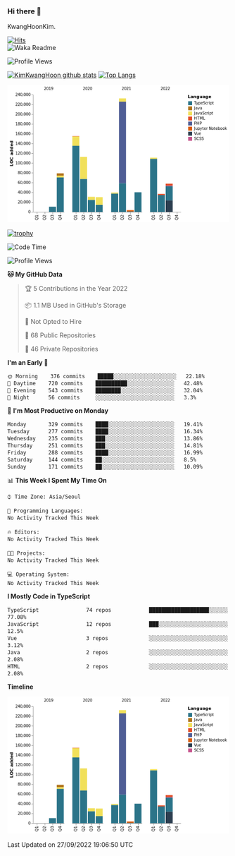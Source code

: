 ### Hi there 👋

KwangHoonKim.

[![Hits](https://hits.seeyoufarm.com/api/count/incr/badge.svg?url=https%3A%2F%2Fgithub.com%2Frhkdgns95)](https://hits.seeyoufarm.com)  
![Waka Readme](https://github.com/rhkdgns95/rhkdgns95/workflows/Waka%20Readme/badge.svg)

![Profile Views](http://img.shields.io/badge/Profile%20Views-0-blue)

[![KimKwangHoon github stats](https://github-readme-stats.vercel.app/api?username=rhkdgns95&show_icons=true)](https://github.com/rhkdgns95/github-readme-stats)   [![Top Langs](https://github-readme-stats.vercel.app/api/top-langs/?username=rhkdgns95&layout=compact)](https://github.com/rhkdgns95/github-readme-stats)   


![Chart not found](https://raw.githubusercontent.com/rhkdgns95/rhkdgns95/master/charts/bar_graph.png) 

[![trophy](https://github-profile-trophy.vercel.app/?username=rhkdgns95)](https://github.com/rhkdgns95/github-profile-trophy)

<!--START_SECTION:waka-->
![Code Time](http://img.shields.io/badge/Code%20Time-3%2C284%20hrs%2052%20mins-blue)

![Profile Views](http://img.shields.io/badge/Profile%20Views-0-blue)

**🐱 My GitHub Data** 

> 🏆 5 Contributions in the Year 2022
 > 
> 📦 1.1 MB Used in GitHub's Storage 
 > 
> 🚫 Not Opted to Hire
 > 
> 📜 68 Public Repositories 
 > 
> 🔑 46 Private Repositories  
 > 
**I'm an Early 🐤** 

```text
🌞 Morning    376 commits    █████░░░░░░░░░░░░░░░░░░░░   22.18% 
🌆 Daytime    720 commits    ██████████░░░░░░░░░░░░░░░   42.48% 
🌃 Evening    543 commits    ████████░░░░░░░░░░░░░░░░░   32.04% 
🌙 Night      56 commits     ░░░░░░░░░░░░░░░░░░░░░░░░░   3.3%

```
📅 **I'm Most Productive on Monday** 

```text
Monday       329 commits    ████░░░░░░░░░░░░░░░░░░░░░   19.41% 
Tuesday      277 commits    ████░░░░░░░░░░░░░░░░░░░░░   16.34% 
Wednesday    235 commits    ███░░░░░░░░░░░░░░░░░░░░░░   13.86% 
Thursday     251 commits    ███░░░░░░░░░░░░░░░░░░░░░░   14.81% 
Friday       288 commits    ████░░░░░░░░░░░░░░░░░░░░░   16.99% 
Saturday     144 commits    ██░░░░░░░░░░░░░░░░░░░░░░░   8.5% 
Sunday       171 commits    ██░░░░░░░░░░░░░░░░░░░░░░░   10.09%

```


📊 **This Week I Spent My Time On** 

```text
⌚︎ Time Zone: Asia/Seoul

💬 Programming Languages: 
No Activity Tracked This Week

🔥 Editors: 
No Activity Tracked This Week

🐱‍💻 Projects: 
No Activity Tracked This Week

💻 Operating System: 
No Activity Tracked This Week

```

**I Mostly Code in TypeScript** 

```text
TypeScript               74 repos            ███████████████████░░░░░░   77.08% 
JavaScript               12 repos            ███░░░░░░░░░░░░░░░░░░░░░░   12.5% 
Vue                      3 repos             ░░░░░░░░░░░░░░░░░░░░░░░░░   3.12% 
Java                     2 repos             ░░░░░░░░░░░░░░░░░░░░░░░░░   2.08% 
HTML                     2 repos             ░░░░░░░░░░░░░░░░░░░░░░░░░   2.08%

```


**Timeline**

![Chart not found](https://raw.githubusercontent.com/rhkdgns95/rhkdgns95/master/charts/bar_graph.png) 


 Last Updated on 27/09/2022 19:06:50 UTC
<!--END_SECTION:waka-->
